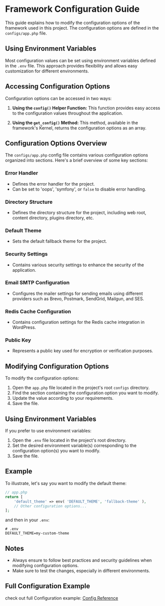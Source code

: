# Framework Configuration Guide

This guide explains how to modify the configuration options of the framework used in this project. The configuration options are defined in the `configs/app.php` file.

## Using Environment Variables

Most configuration values can be set using environment variables defined in the `.env` file. This approach provides flexibility and allows easy customization for different environments.

## Accessing Configuration Options

Configuration options can be accessed in two ways:

1. **Using the `config()` Helper Function:** This function provides easy access to the configuration values throughout the application.

2. **Using the `get_config()` Method:** This method, available in the framework's Kernel, returns the configuration options as an array.

## Configuration Options Overview

The `configs/app.php` config file contains various configuration options organized into sections. Here's a brief overview of some key sections:

### Error Handler

- Defines the error handler for the project.
- Can be set to 'oops', 'symfony', or `false` to disable error handling.

### Directory Structure

- Defines the directory structure for the project, including web root, content directory, plugins directory, etc.

### Default Theme

- Sets the default fallback theme for the project.

### Security Settings

- Contains various security settings to enhance the security of the application.

### Email SMTP Configuration

- Configures the mailer settings for sending emails using different providers such as Brevo, Postmark, SendGrid, Mailgun, and SES.

### Redis Cache Configuration

- Contains configuration settings for the Redis cache integration in WordPress.

### Public Key

- Represents a public key used for encryption or verification purposes.

## Modifying Configuration Options

To modify the configuration options:

1. Open the `app.php` file located in the project's root `configs` directory.
2. Find the section containing the configuration option you want to modify.
3. Update the value according to your requirements.
4. Save the file.

## Using Environment Variables

If you prefer to use environment variables:

1. Open the `.env` file located in the project's root directory.
2. Set the desired environment variable(s) corresponding to the configuration option(s) you want to modify.
3. Save the file.

## Example

To illustrate, let's say you want to modify the default theme:

```php
// app.php
return [
    'default_theme' => env( 'DEFAULT_THEME', 'fallback-theme' ),
    // Other configuration options...
];
```

and then in your `.env`:

```dotenv
# .env
DEFAULT_THEME=my-custom-theme
```

## Notes

- Always ensure to follow best practices and security guidelines when modifying configuration options.
- Make sure to test the changes, especially in different environments.

## Full Configuration Example

check out full Configuration example: [Config Reference](../reference/configuration)
